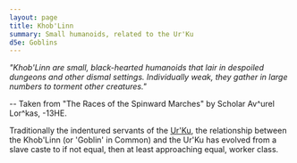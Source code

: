 ```yaml
---
layout: page
title: Khob'Linn
summary: Small humanoids, related to the Ur'Ku
d5e: Goblins
---
```


<em>"Khob'Linn are small, black-hearted humanoids that lair in despoiled
dungeons and other dismal settings. Individually weak, they gather in large
numbers to torment other creatures."</em>

\-- Taken from "The Races of the Spinward Marches" by Scholar Av^urel Lor^kas,
\-13HE.

Traditionally the indentured servants of the [Ur'Ku](/races/urku), the
relationship between the Khob'Linn (or 'Goblin' in Common) and the Ur'Ku has
evolved from a slave caste to if not equal, then at least approaching equal,
worker class.
